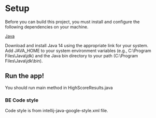 # Setup

Before you can build this project, you must install and configure the following dependencies on your machine.

[Java](https://adoptopenjdk.net/index.html?variant=openjdk11&jvmVariant=hotspot)

Download and install Java 14 using the appropriate link for your system. Add JAVA_HOME to your system environment variables (e.g., C:\Program Files\Java\jdk) and the Java bin directory to your path (C:\Program Files\Java\jdk\bin).

## Run the app!
You should run main method in HighScoreResults.java

### BE Code style
Code style is from intellij-java-google-style.xml file.